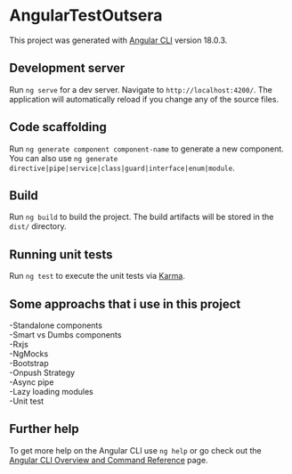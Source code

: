 # AngularTestOutsera

This project was generated with [Angular CLI](https://github.com/angular/angular-cli) version 18.0.3.

## Development server

Run `ng serve` for a dev server. Navigate to `http://localhost:4200/`. The application will automatically reload if you change any of the source files.

## Code scaffolding

Run `ng generate component component-name` to generate a new component. You can also use `ng generate directive|pipe|service|class|guard|interface|enum|module`.

## Build

Run `ng build` to build the project. The build artifacts will be stored in the `dist/` directory.

## Running unit tests

Run `ng test` to execute the unit tests via [Karma](https://karma-runner.github.io).

## Some approachs that i use in this project

-Standalone components  
-Smart vs Dumbs components  
-Rxjs  
-NgMocks  
-Bootstrap  
-Onpush Strategy  
-Async pipe  
-Lazy loading modules  
-Unit test

## Further help

To get more help on the Angular CLI use `ng help` or go check out the [Angular CLI Overview and Command Reference](https://angular.dev/tools/cli) page.
